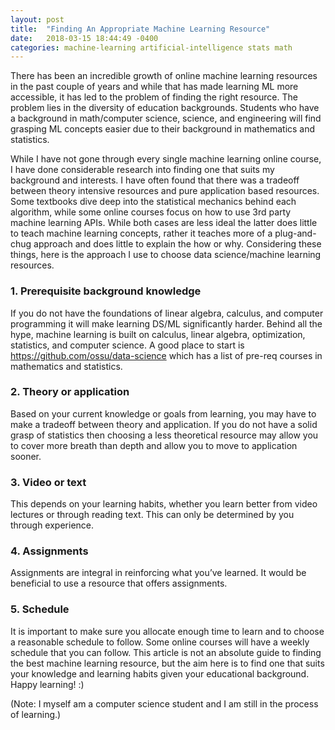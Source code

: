 ```yaml
---
layout: post
title:  "Finding An Appropriate Machine Learning Resource"
date:   2018-03-15 18:44:49 -0400
categories: machine-learning artificial-intelligence stats math
---
```

There has been an incredible growth of online machine learning resources in the past couple of years and while that has made learning ML more accessible, it has led to the problem of finding the right resource. The problem lies in the diversity of education backgrounds. Students who have a background in math/computer science, science, and engineering will find grasping ML concepts easier due to their background in mathematics and statistics.

While I have not gone through every single machine learning online course, I have done considerable research into finding one that suits my background and interests. I have often found that there was a tradeoff between theory intensive resources and pure application based resources. Some textbooks dive deep into the statistical mechanics behind each algorithm, while some online courses focus on how to use 3rd party machine learning APIs. While both cases are less ideal the latter does little to teach machine learning concepts, rather it teaches more of a plug-and-chug approach and does little to explain the how or why. Considering these things, here is the approach I use to choose data science/machine learning resources.

<h3>1. Prerequisite background knowledge </h3>
If you do not have the foundations of linear algebra, calculus, and computer programming it will make learning DS/ML significantly harder. Behind all the hype, machine learning is built on calculus, linear algebra, optimization, statistics, and computer science. A good place to start is <a class="page-link" href="https://github.com/ossu/data-science">https://github.com/ossu/data-science</a> which has a list of pre-req courses in mathematics and statistics.
<h3>2. Theory or application </h3>

Based on your current knowledge or goals from learning, you may have to make a tradeoff between theory and application. If you do not have a solid grasp of statistics then choosing a less theoretical resource may allow you to cover more breath than depth and allow you to move to application sooner.
<h3>3. Video or text </h3>

This depends on your learning habits, whether you learn better from video lectures or through reading text. This can only be determined by you through experience.
<h3>4. Assignments </h3>

Assignments are integral in reinforcing what you’ve learned. It would be beneficial to use a resource that offers assignments.
<h3>5. Schedule </h3>

It is important to make sure you allocate enough time to learn and to choose a reasonable schedule to follow. Some online courses will have a weekly schedule that you can follow.
This article is not an absolute guide to finding the best machine learning resource, but the aim here is to find one that suits your knowledge and learning habits given your educational background. Happy learning! :)

(Note: I myself am a computer science student and I am still in the process of learning.)
